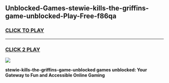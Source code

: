 
## Unblocked-Games-stewie-kills-the-griffins-game-unblocked-Play-Free-f86qa
<h3>
<a href="https://premium76.site?title=stewie-kills-the-griffins-game-unblocked&ref=23A">CLICK TO PLAY</a></h3>
<hr>

<h3>
<a href="https://premium76.site?title=stewie-kills-the-griffins-game-unblocked&ref=23A">CLICK 2 PLAY</a>
  
</h3>

<a href="https://premium76.site?title=stewie-kills-the-griffins-game-unblocked&ref=23A"><img src="https://clearcache.store/games.png"></a>


**stewie-kills-the-griffins-game-unblocked games unblocked: Your Gateway to Fun and Accessible Online Gaming**
